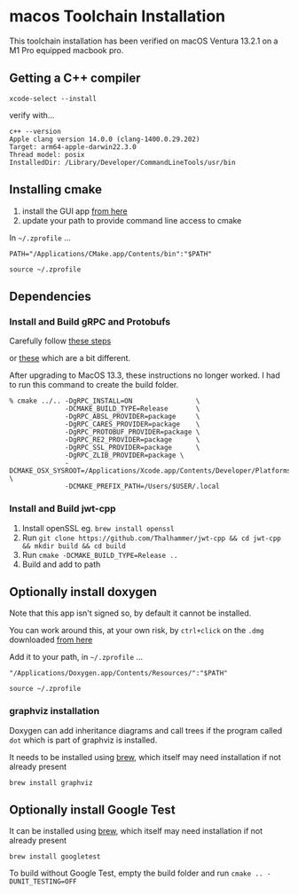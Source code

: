 # macos Toolchain Installation

This toolchain installation has been verified on macOS Ventura 13.2.1
on a M1 Pro equipped macbook pro.

## Getting a C++ compiler

`xcode-select --install`

verify with...

```{.sh}
c++ --version
Apple clang version 14.0.0 (clang-1400.0.29.202)
Target: arm64-apple-darwin22.3.0
Thread model: posix
InstalledDir: /Library/Developer/CommandLineTools/usr/bin
```

## Installing cmake

1. install the GUI app [from here](https://cmake.org/download/)
2. update your path to provide command line access to cmake

In `~/.zprofile` ...

```{.sh}
PATH="/Applications/CMake.app/Contents/bin":"$PATH"
```

```{.sh}
source ~/.zprofile
```

## Dependencies

### Install and Build gRPC and Protobufs

Carefully follow [these steps](https://grpc.io/docs/languages/cpp/quickstart/)

or [these](https://github.com/grpc/grpc/blob/master/BUILDING.md) which are a bit different.

After upgrading to MacOS 13.3, these instructions no longer worked. I had to run this command to create the build folder.

```{.sh}
% cmake ../.. -DgRPC_INSTALL=ON                \
              -DCMAKE_BUILD_TYPE=Release       \
              -DgRPC_ABSL_PROVIDER=package     \
              -DgRPC_CARES_PROVIDER=package    \
              -DgRPC_PROTOBUF_PROVIDER=package \
              -DgRPC_RE2_PROVIDER=package      \
              -DgRPC_SSL_PROVIDER=package      \
              -DgRPC_ZLIB_PROVIDER=package \
              -DCMAKE_OSX_SYSROOT=/Applications/Xcode.app/Contents/Developer/Platforms/MacOSX.platform/Developer/SDKs/MacOSX.sdk \
              -DCMAKE_PREFIX_PATH=/Users/$USER/.local 
```


### Install and Build jwt-cpp

1. Install openSSL eg. `brew install openssl`
2. Run `git clone https://github.com/Thalhammer/jwt-cpp && cd jwt-cpp && mkdir build && cd build`
3. Run `cmake -DCMAKE_BUILD_TYPE=Release ..`
4. Build and add to path

## Optionally install doxygen

Note that this app isn't signed so, by default it cannot be installed.

You can work around this, at your own risk, by `ctrl+click` on the `.dmg` downloaded [from here](https://www.doxygen.nl/files/Doxygen-1.9.6.dmg)

Add it to your path, in `~/.zprofile` ...

```{.sh}
"/Applications/Doxygen.app/Contents/Resources/":"$PATH"
```

```{.sh}
source ~/.zprofile
```

### graphviz installation

Doxygen can add inheritance diagrams and call trees if the program called `dot`
which is part of graphviz is installed.

It needs to be installed using [brew](https://docs.brew.sh/Installation),
which itself may need installation if not already present

```{.sh}
brew install graphviz
```
## Optionally install Google Test

It can be installed using [brew](https://docs.brew.sh/Installation),
which itself may need installation if not already present

`brew install googletest`

To build without Google Test, empty the build folder and run
`cmake .. -DUNIT_TESTING=OFF`